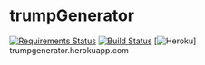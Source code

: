 # trumpGenerator
[![Requirements Status](https://requires.io/github/maxcaron/trumpGenerator/requirements.svg?branch=master)](https://requires.io/github/maxcaron/trumpGenerator/requirements/?branch=master)
[![Build Status](https://travis-ci.org/maxcaron/trumpGenerator.svg?branch=master)](https://travis-ci.org/maxcaron/trumpGenerator)
[![Heroku](http://heroku-badge.herokuapp.com/?app=trumpGenerator&style=flat)]
<br>
trumpgenerator.herokuapp.com
